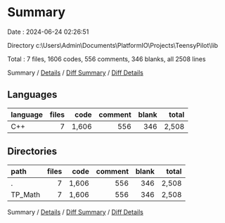 # Summary

Date : 2024-06-24 02:26:51

Directory c:\\Users\\Admin\\Documents\\PlatformIO\\Projects\\TeensyPilot\\lib

Total : 7 files,  1606 codes, 556 comments, 346 blanks, all 2508 lines

Summary / [Details](details.md) / [Diff Summary](diff.md) / [Diff Details](diff-details.md)

## Languages
| language | files | code | comment | blank | total |
| :--- | ---: | ---: | ---: | ---: | ---: |
| C++ | 7 | 1,606 | 556 | 346 | 2,508 |

## Directories
| path | files | code | comment | blank | total |
| :--- | ---: | ---: | ---: | ---: | ---: |
| . | 7 | 1,606 | 556 | 346 | 2,508 |
| TP_Math | 7 | 1,606 | 556 | 346 | 2,508 |

Summary / [Details](details.md) / [Diff Summary](diff.md) / [Diff Details](diff-details.md)
